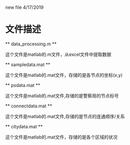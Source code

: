 new file 4/17/2019

# **文件描述**
** data_processing.m **

这个文件是matlab的.m文件，从excel文件中提取数据

** sampledata.mat **

这个文件是matlab的.mat文件，存储的是各节点的坐标(x,y)

** psdata.mat **

这个文件是matlab的.mat文件,存储的是警察局的节点标号

** connectdata.mat **

这个文件是matlab的.mat文件,存储的是节点的连通顺序/关系

** citydata.mat **

这个文件是matlab的.mat文件，存储的是各个区域的状况

